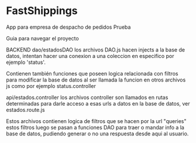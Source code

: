 # FastShippings

App para empresa de despacho de pedidos
Prueba

Guia para navegar el proyecto

BACKEND
dao/estadosDAO
los archivos DAO.js hacen injects a la base de datos, intentan hacer una conexion a una coleccion en especifico por ejemplo 'status'.

Contienen también funciones que poseen logica relacionada con filtros para modificar la base de datos al ser llamada la funcion en otros archivos js como por ejemplo status.controller

api/estados.controller
los archivos controller son llamados en rutas determinadas para darle acceso a esas urls a datos en la base de datos, ver estados.route.js

Estos archivos contienen logica de filtros que se hacen por la url "queries" estos filtros luego se pasan a funciones DAO para traer o mandar info a la base de datos, pudiendo generar o no una respuesta desde aqui al usuario.
